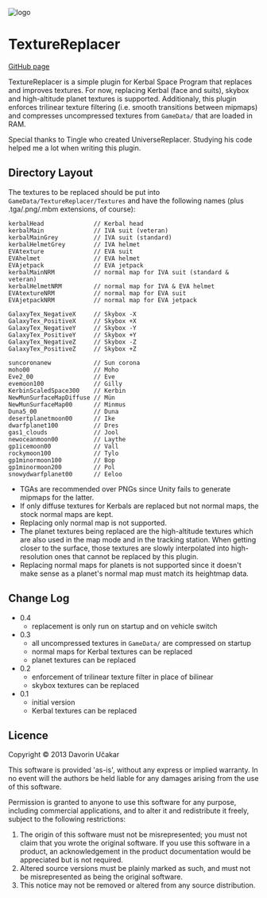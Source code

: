 ![logo](http://i.imgur.com/ZljAQdy.jpg)

TextureReplacer
===============

[GitHub page](http://github.com/ducakar/TextureReplacer)

TextureReplacer is a simple plugin for Kerbal Space Program that replaces
and improves textures. For now, replacing Kerbal (face and suits), skybox and
high-altitude planet textures is supported. Additionaly, this plugin enforces
trilinear texture filtering (i.e. smooth transitions between mipmaps) and
compresses uncompressed textures from `GameData/` that are loaded in RAM.

Special thanks to Tingle who created UniverseReplacer. Studying his code helped
me a lot when writing this plugin.


Directory Layout
----------------
The textures to be replaced should be put into
`GameData/TextureReplacer/Textures` and have the following names (plus
.tga/.png/.mbm extensions, of course):

    kerbalHead              // Kerbal head
    kerbalMain              // IVA suit (veteran)
    kerbalMainGrey          // IVA suit (standard)
    kerbalHelmetGrey        // IVA helmet
    EVAtexture              // EVA suit
    EVAhelmet               // EVA helmet
    EVAjetpack              // EVA jetpack
    kerbalMainNRM           // normal map for IVA suit (standard & veteran)
    kerbalHelmetNRM         // normal map for IVA & EVA helmet
    EVAtextureNRM           // normal map for EVA suit
    EVAjetpackNRM           // normal map for EVA jetpack

    GalaxyTex_NegativeX     // Skybox -X
    GalaxyTex_PositiveX     // Skybox +X
    GalaxyTex_NegativeY     // Skybox -Y
    GalaxyTex_PositiveY     // Skybox +Y
    GalaxyTex_NegativeZ     // Skybox -Z
    GalaxyTex_PositiveZ     // Skybox +Z

    suncoronanew            // Sun corona
    moho00                  // Moho
    Eve2_00                 // Eve
    evemoon100              // Gilly
    KerbinScaledSpace300    // Kerbin
    NewMunSurfaceMapDiffuse // Mün
    NewMunSurfaceMap00      // Minmus
    Duna5_00                // Duna
    desertplanetmoon00      // Ike
    dwarfplanet100          // Dres
    gas1_clouds             // Jool
    newoceanmoon00          // Laythe
    gp1icemoon00            // Vall
    rockymoon100            // Tylo
    gp1minormoon100         // Bop
    gp1minormoon200         // Pol
    snowydwarfplanet00      // Eeloo

* TGAs are recommended over PNGs since Unity fails to generate mipmaps for the
  latter.
* If only diffuse textures for Kerbals are replaced but not normal maps, the
  stock normal maps are kept.
* Replacing only normal map is not supported.
* The planet textures being replaced are the high-altitude textures which are
  also used in the map mode and in the tracking station. When getting closer to
  the surface, those textures are slowly interpolated into high-resolution ones
  that cannot be replaced by this plugin.
* Replacing normal maps for planets is not supported since it doesn't make
  sense as a planet's normal map must match its heightmap data.


Change Log
----------
* 0.4
    - replacement is only run on startup and on vehicle switch
* 0.3
    - all uncompressed textures in `GameData/` are compressed on startup
    - normal maps for Kerbal textures can be replaced
    - planet textures can be replaced
* 0.2
    - enforcement of trilinear texture filter in place of bilinear
    - skybox textures can be replaced
* 0.1
    - initial version
    - Kerbal textures can be replaced


Licence
-------
Copyright © 2013 Davorin Učakar

This software is provided 'as-is', without any express or implied warranty.
In no event will the authors be held liable for any damages arising from
the use of this software.

Permission is granted to anyone to use this software for any purpose,
including commercial applications, and to alter it and redistribute it
freely, subject to the following restrictions:

1. The origin of this software must not be misrepresented; you must not
   claim that you wrote the original software. If you use this software in
   a product, an acknowledgement in the product documentation would be
   appreciated but is not required.
2. Altered source versions must be plainly marked as such, and must not be
   misrepresented as being the original software.
3. This notice may not be removed or altered from any source distribution.
